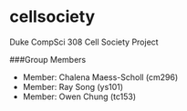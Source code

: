 # cellsociety 

Duke CompSci 308 Cell Society Project

###Group Members
+ Member: Chalena Maess-Scholl (cm296)
+ Member: Ray Song (ys101)
+ Member: Owen Chung (tc153)
